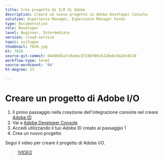 ```yaml
---
title: Crea progetto di I/O di Adobe
description: Creare un nuovo progetto in Adobe Developer Console
solution: Experience Manager, Experience Manager Forms
type: Documentation
role: Developer
level: Beginner, Intermediate
version: cloud-service
topic: sviluppo
thumbnail: 7820.jpg
kt: 7820
source-git-commit: 84499d5a7c8adac87196f08c6328e8cb428c0130
workflow-type: tm+mt
source-wordcount: '64'
ht-degree: 1%

---
```


# Creare un progetto di Adobe I/O

1. Il primo passaggio nella creazione dell&#39;integrazione consiste nel creare [Adobe ID](https://account.adobe.com/)
1. Vai a [Adobe Developer Console](https://console.adobe.io/home)
1. Accedi utilizzando il tuo Adobe ID creato al passaggio 1
1. Crea un nuovo progetto

Segui il video per creare il progetto di Adobe I/O.

>[!VIDEO](https://video.tv.adobe.com/v/333220/?quality=9&learn=on)
